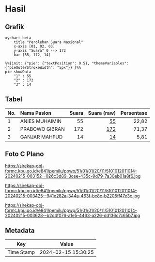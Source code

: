 # Hasil

## Grafik

```mermaid
xychart-beta
    title "Perolehan Suara Nasional"
    x-axis [01, 02, 03]
    y-axis "Suara" 0 --> 172
    bar [55, 172, 14]
```

```mermaid
%%{init: {"pie": {"textPosition": 0.5}, "themeVariables": {"pieOuterStrokeWidth": "5px"}} }%%
pie showData
    "1" : 55
    "2" : 172
    "3" : 14
```

## Tabel

| No. | Nama Paslon    | Suara | Suara (raw) | Persentase |
|:--- |:-------------- | -----:| -----------:| ----------:|
| 1   | ANIES MUHAIMIN | 55    | [55][p-1]   | 22,82      |
| 2   | PRABOWO GIBRAN | 172   | [172][p-2]  | 71,37      |
| 3   | GANJAR MAHFUD  | 14    | [14][p-3]   | 5,81       |


[p-1]: https://github.com/gigit-pemilu/pemilu-2024/blob/main/pilpres/hitung-suara/sub/51-bali/sub/01-jembrana/sub/01-negara/sub/2011-pengambengan/sub/014-tps/sub/paslon-1.txt
[p-2]: https://github.com/gigit-pemilu/pemilu-2024/blob/main/pilpres/hitung-suara/sub/51-bali/sub/01-jembrana/sub/01-negara/sub/2011-pengambengan/sub/014-tps/sub/paslon-2.txt
[p-3]: https://github.com/gigit-pemilu/pemilu-2024/blob/main/pilpres/hitung-suara/sub/51-bali/sub/01-jembrana/sub/01-negara/sub/2011-pengambengan/sub/014-tps/sub/paslon-3.txt

## Foto C Plano

https://sirekap-obj-formc.kpu.go.id/e841/pemilu/ppwp/51/01/01/20/11/5101012011014-20240215-003152--026c3d89-3cee-435c-9d79-7a30eb01a8f6.jpg

https://sirekap-obj-formc.kpu.go.id/e841/pemilu/ppwp/51/01/01/20/11/5101012011014-20240215-003425--941e282a-344a-463f-bc8c-b2205ff47e3c.jpg

https://sirekap-obj-formc.kpu.go.id/e841/pemilu/ppwp/51/01/01/20/11/5101012011014-20240215-003628--b2c4f076-a1e5-4463-a226-dd136c7c65b7.jpg


## Metadata

| Key        | Value               |
| ---------- | ------------------- |
| Time Stamp | 2024-02-15 15:30:25 |



